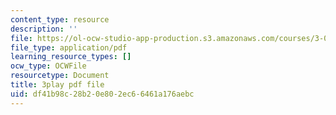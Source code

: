 ```yaml
---
content_type: resource
description: ''
file: https://ol-ocw-studio-app-production.s3.amazonaws.com/courses/3-091-introduction-to-solid-state-chemistry-fall-2018/df41b98c28b20e802ec66461a176aebc_pUp7jJcp8p4.pdf
file_type: application/pdf
learning_resource_types: []
ocw_type: OCWFile
resourcetype: Document
title: 3play pdf file
uid: df41b98c-28b2-0e80-2ec6-6461a176aebc
---
```

